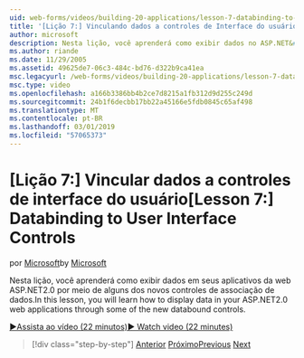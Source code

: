 ```yaml
---
uid: web-forms/videos/building-20-applications/lesson-7-databinding-to-user-interface-controls
title: '[Lição 7:] Vinculando dados a controles de Interface do usuário | Microsoft Docs'
author: microsoft
description: Nesta lição, você aprenderá como exibir dados no ASP.NET&#160;2.0 da web a aplicativos por meio de alguns dos novos controles de associação de dados.
ms.author: riande
ms.date: 11/29/2005
ms.assetid: 49625de7-06c3-484c-bd76-d322b9ca41ea
msc.legacyurl: /web-forms/videos/building-20-applications/lesson-7-databinding-to-user-interface-controls
msc.type: video
ms.openlocfilehash: a166b3386bb4b2ce7d8215a1fb312d9d255c249d
ms.sourcegitcommit: 24b1f6decbb17bb22a45166e5fdb0845c65af498
ms.translationtype: MT
ms.contentlocale: pt-BR
ms.lasthandoff: 03/01/2019
ms.locfileid: "57065373"
---
```

<a name="lesson-7-databinding-to-user-interface-controls"></a><span data-ttu-id="9e8d1-103">[Lição 7:] Vincular dados a controles de interface do usuário</span><span class="sxs-lookup"><span data-stu-id="9e8d1-103">[Lesson 7:] Databinding to User Interface Controls</span></span>
====================
<span data-ttu-id="9e8d1-104">por [Microsoft](https://github.com/microsoft)</span><span class="sxs-lookup"><span data-stu-id="9e8d1-104">by [Microsoft](https://github.com/microsoft)</span></span>

<span data-ttu-id="9e8d1-105">Nesta lição, você aprenderá como exibir dados em seus aplicativos da web ASP.NET2.0 por meio de alguns dos novos controles de associação de dados.</span><span class="sxs-lookup"><span data-stu-id="9e8d1-105">In this lesson, you will learn how to display data in your ASP.NET2.0 web applications through some of the new databound controls.</span></span>

[<span data-ttu-id="9e8d1-106">&#9654;Assista ao vídeo (22 minutos)</span><span class="sxs-lookup"><span data-stu-id="9e8d1-106">&#9654; Watch video (22 minutes)</span></span>](https://channel9.msdn.com/Blogs/ASP-NET-Site-Videos/lesson-7-databinding-to-user-interface-controls)

> [!div class="step-by-step"]
> <span data-ttu-id="9e8d1-107">[Anterior](lesson-6-working-with-stylesheets-and-master-pages.md)
> [Próximo](lesson-8-working-with-the-gridview-and-formview.md)</span><span class="sxs-lookup"><span data-stu-id="9e8d1-107">[Previous](lesson-6-working-with-stylesheets-and-master-pages.md)
[Next](lesson-8-working-with-the-gridview-and-formview.md)</span></span>
